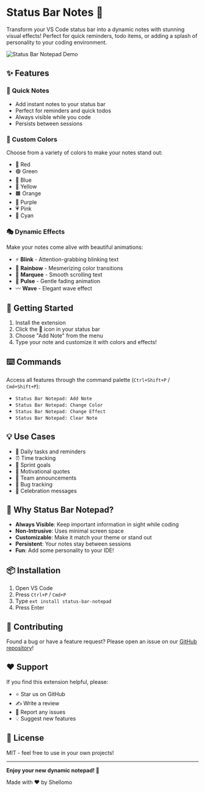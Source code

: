 # Status Bar Notes 📝

Transform your VS Code status bar into a dynamic notes with stunning visual effects! Perfect for quick reminders, todo items, or adding a splash of personality to your coding environment.

![Status Bar Notepad Demo](media/demo.gif)

## ✨ Features

### 🎯 Quick Notes
- Add instant notes to your status bar
- Perfect for reminders and quick todos
- Always visible while you code
- Persists between sessions

### 🎨 Custom Colors
Choose from a variety of colors to make your notes stand out:
- 🔴 Red
- 🟢 Green
- 🔵 Blue
- 💛 Yellow
- 🟧 Orange
- 💜 Purple
- 💗 Pink
- 🔷 Cyan

### 🎭 Dynamic Effects
Make your notes come alive with beautiful animations:
- ⚡ **Blink** - Attention-grabbing blinking text
- 🌈 **Rainbow** - Mesmerizing color transitions
- 📝 **Marquee** - Smooth scrolling text
- 💓 **Pulse** - Gentle fading animation
- 〰️ **Wave** - Elegant wave effect

## 🚀 Getting Started

1. Install the extension
2. Click the 📝 icon in your status bar
3. Choose "Add Note" from the menu
4. Type your note and customize it with colors and effects!

## ⌨️ Commands

Access all features through the command palette (`Ctrl+Shift+P` / `Cmd+Shift+P`):
- `Status Bar Notepad: Add Note`
- `Status Bar Notepad: Change Color`
- `Status Bar Notepad: Change Effect`
- `Status Bar Notepad: Clear Note`

## 💡 Use Cases

- 📅 Daily tasks and reminders
- ⏰ Time tracking
- 🎯 Sprint goals
- 💭 Motivational quotes
- 📣 Team announcements
- 🐛 Bug tracking
- 🎉 Celebration messages

## 🌟 Why Status Bar Notepad?

- **Always Visible**: Keep important information in sight while coding
- **Non-Intrusive**: Uses minimal screen space
- **Customizable**: Make it match your theme or stand out
- **Persistent**: Your notes stay between sessions
- **Fun**: Add some personality to your IDE!

## 📦 Installation

1. Open VS Code
2. Press `Ctrl+P` / `Cmd+P`
3. Type `ext install status-bar-notepad`
4. Press Enter

## 🤝 Contributing

Found a bug or have a feature request? Please open an issue on our [GitHub repository](https://github.com/Shellomo/vscode_ext_status-bar-notepad)!

## ❤️ Support

If you find this extension helpful, please:
- ⭐ Star us on GitHub
- ✍️ Write a review
- 🐛 Report any issues
- 💡 Suggest new features

## 📜 License

MIT - feel free to use in your own projects!

---

**Enjoy your new dynamic notepad! 🎉**

Made with ❤️ by Shellomo